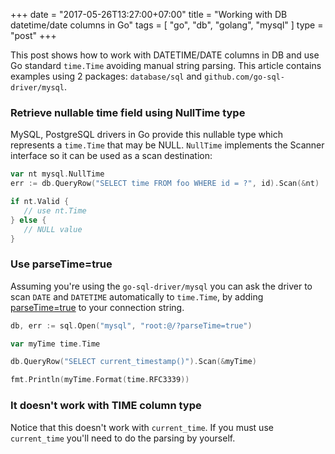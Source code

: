 +++
date = "2017-05-26T13:27:00+07:00"
title = "Working with DB datetime/date columns in Go"
tags = [ "go", "db", "golang", "mysql" ]
type = "post"
+++

This post shows how to work with DATETIME/DATE columns in DB and use Go standard `time.Time` avoiding manual string parsing. This article contains examples using 2 packages: `database/sql` and `github.com/go-sql-driver/mysql`.

### Retrieve nullable time field using NullTime type

MySQL, PostgreSQL drivers in Go provide this nullable type which represents a `time.Time` that may be NULL. `NullTime` implements the Scanner interface so it can be used as a scan destination:

```go
var nt mysql.NullTime
err := db.QueryRow("SELECT time FROM foo WHERE id = ?", id).Scan(&nt)

if nt.Valid {
   // use nt.Time
} else {
   // NULL value
}
```

### Use parseTime=true

Assuming you're using the `go-sql-driver/mysql`  you can ask the driver to scan `DATE` and `DATETIME` automatically to `time.Time`, by adding [parseTime=true](https://github.com/go-sql-driver/mysql#timetime-support) to your connection string.

```go
db, err := sql.Open("mysql", "root:@/?parseTime=true")

var myTime time.Time

db.QueryRow("SELECT current_timestamp()").Scan(&myTime)

fmt.Println(myTime.Format(time.RFC3339))
```

### It doesn't work with TIME column type

Notice that this doesn't work with `current_time`. If you must use `current_time` you'll need to do the parsing by yourself.

